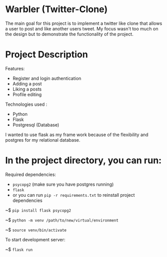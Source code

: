 # Warbler (Twitter-Clone)

The main goal for this project is to implement a twitter like clone that allows a user to post and like another users tweet. My focus wasn't too much on the design but to demonstrate the functionality of the project.

# Project Description
Features:
- Register and login authentication
- Adding a post 
- Liking a posts
- Profile editing


Technologies used : 
- Python 
- Flask
- Postgresql (Database)

I wanted to use flask as my frame work because of the flexibility and postgres for my relational database.

# In the project directory, you can run:

Required dependencies:
- `psycopg2` (make sure you have postgres running)
- `flask` 
- or you can run `pip -r requirements.txt` to reinstall project dependencies

~$ `pip install flask psycopg2`

~$ `python -m venv /path/to/new/virtual/environment`

~$ `source venv/bin/activate`

To start development server:

~$ `flask run`
